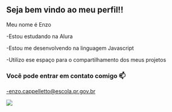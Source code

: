 ## Seja bem vindo ao meu perfil!!

Meu nome é Enzo


-Estou estudando na Alura

-Estou me desenvolvendo na linguagem Javascript

-Utilizo ese espaço para o compartilhamento dos meus projetos


### Você pode entrar em contato comigo 📫

-enzo.cappelletto@escola.pr.gov.br

![](https://media1.tenor.com/m/J4R3sa24bjAAAAAC/%D0%B0_%D1%87%D0%B5_%D1%82%D0%B0%D0%BA_%D0%BD%D0%B0%D0%B4%D0%BE_%D0%B1%D1%8B%D0%BB%D0%BE.gif)

